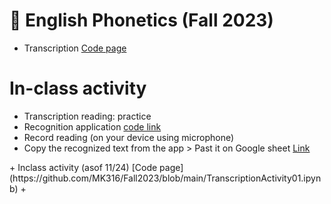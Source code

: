 # 🌺 English Phonetics (Fall 2023)

+ Transcription [Code page](https://github.com/MK316/Fall2023/blob/main/Transcription.ipynb)

# In-class activity
<Group activity>
  
+ Transcription reading: practice  
+ Recognition application [code link](https://github.com/MK316/Myapps/blob/main/SpeakingApp.ipynb)
+ Record reading (on your device using microphone)
+ Copy the recognized text from the app > Past it on Google sheet [Link](https://docs.google.com/spreadsheets/d/12_hgfEpoYFlBbq-FHyMtpnv_bPuaxL-_c3jiyemffoU/edit#gid=1549122206)

<Result to check>
+ Inclass activity (asof 11/24) [Code page](https://github.com/MK316/Fall2023/blob/main/TranscriptionActivity01.ipynb)
+

